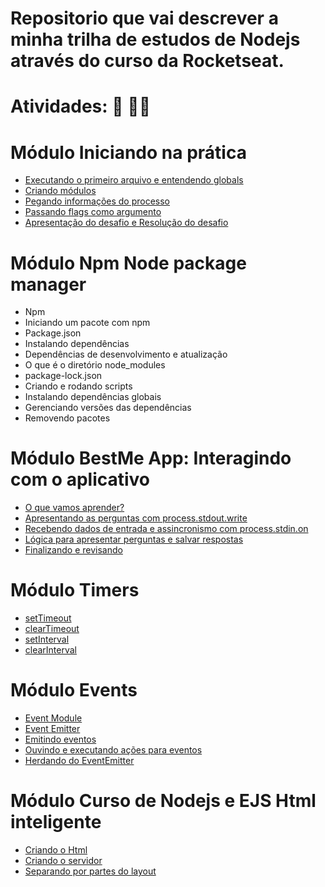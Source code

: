 # Repositorio que vai descrever a minha trilha de estudos de Nodejs através do curso da Rocketseat.

# Atividades: :pencil: :man_technologist:

# Módulo Iniciando na prática

- [Executando o primeiro arquivo e entendendo globals](https://github.com/macmiller87/Curso-de-Nodejs-Rocketseat/blob/main/Iniciando-na-pratica/globals.js)
- [Criando módulos](https://github.com/macmiller87/Curso-de-Nodejs-Rocketseat/blob/main/Iniciando-na-pratica/exports.js)
- [Pegando informações do processo](https://github.com/macmiller87/Curso-de-Nodejs-Rocketseat/blob/main/Iniciando-na-pratica/process.js)
- [Passando flags como argumento](https://github.com/macmiller87/Curso-de-Nodejs-Rocketseat/blob/main/Iniciando-na-pratica/flags.js)
- [Apresentação do desafio e Resolução do desafio](https://github.com/macmiller87/Curso-de-Nodejs-Rocketseat/blob/main/Iniciando-na-pratica/greetings.js)

# Módulo Npm Node package manager

- Npm
- Iniciando um pacote com npm
- Package.json
- Instalando dependências
- Dependências de desenvolvimento e atualização
- O que é o diretório node_modules
- package-lock.json
- Criando e rodando scripts
- Instalando dependências globais
- Gerenciando versões das dependências
- Removendo pacotes

# Módulo BestMe App: Interagindo com o aplicativo

- [O que vamos aprender?](https://github.com/macmiller87/Curso-de-Nodejs-Rocketseat/blob/main/BestMe-App-interagindo-com-o-aplicativo/index.js)
- [Apresentando as perguntas com process.stdout.write](https://github.com/macmiller87/Curso-de-Nodejs-Rocketseat/blob/main/BestMe-App-interagindo-com-o-aplicativo/index.js)
- [Recebendo dados de entrada e assincronismo com process.stdin.on](https://github.com/macmiller87/Curso-de-Nodejs-Rocketseat/blob/main/BestMe-App-interagindo-com-o-aplicativo/index.js)
- [Lógica para apresentar perguntas e salvar respostas](https://github.com/macmiller87/Curso-de-Nodejs-Rocketseat/blob/main/BestMe-App-interagindo-com-o-aplicativo/index.js)
- [Finalizando e revisando](https://github.com/macmiller87/Curso-de-Nodejs-Rocketseat/blob/main/BestMe-App-interagindo-com-o-aplicativo/index.js)

# Módulo Timers

- [setTimeout](https://github.com/macmiller87/Curso-de-Nodejs-Rocketseat/blob/main/Timers/setTimeout.js)
- [clearTimeout](https://github.com/macmiller87/Curso-de-Nodejs-Rocketseat/blob/main/Timers/clearTimeout.js)
- [setInterval](https://github.com/macmiller87/Curso-de-Nodejs-Rocketseat/blob/main/Timers/setInterval.js)
- [clearInterval](https://github.com/macmiller87/Curso-de-Nodejs-Rocketseat/blob/main/Timers/clearInterval.js)

# Módulo Events

- [Event Module](https://github.com/macmiller87/Curso-de-Nodejs-Rocketseat/blob/main/Eventss/events.js)
- [Event Emitter](https://github.com/macmiller87/Curso-de-Nodejs-Rocketseat/blob/main/Eventss/events.js)
- [Emitindo eventos](https://github.com/macmiller87/Curso-de-Nodejs-Rocketseat/blob/main/Eventss/events.js)
- [Ouvindo e executando ações para eventos](https://github.com/macmiller87/Curso-de-Nodejs-Rocketseat/blob/main/Eventss/events.js)
- [Herdando do EventEmitter](https://github.com/macmiller87/Curso-de-Nodejs-Rocketseat/blob/main/Eventss/events2.js)

# Módulo Curso de Nodejs e EJS Html inteligente

- [Criando o Html](https://github.com/macmiller87/Curso-de-Nodejs-Rocketseat/tree/main/Curso-de-Nodejs-e-Ejs-html-inteligente/views)
- [Criando o servidor](https://github.com/macmiller87/Curso-de-Nodejs-Rocketseat/blob/main/Curso-de-Nodejs-e-Ejs-html-inteligente/server.js)
- [Separando por partes do layout](https://github.com/macmiller87/Curso-de-Nodejs-Rocketseat/tree/main/Curso-de-Nodejs-e-Ejs-html-inteligente/views)
